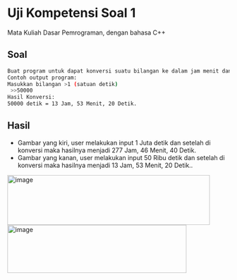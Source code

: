 # Uji Kompetensi Soal 1

Mata Kuliah Dasar Pemrograman, dengan bahasa C++

## Soal
```bash
Buat program untuk dapat konversi suatu bilangan ke dalam jam menit dan detik.
Contoh output program:
Masukkan bilangan >1 (satuan detik)
 >>50000
Hasil Konversi:
50000 detik = 13 Jam, 53 Menit, 20 Detik.
```

## Hasil
 - Gambar yang kiri, user melakukan input 1 Juta detik dan setelah di konversi maka hasilnya menjadi 277 Jam, 46 Menit, 40 Detik.
 - Gambar yang kanan, user melakukan input 50 Ribu detik dan setelah di konversi maka hasilnya menjadi 13 Jam, 53 Menit, 20 Detik..
 
<img width="459" height="113" alt="image" src="https://github.com/user-attachments/assets/a3585315-566b-46f0-aca1-576a8ae4d79c" />
<img width="406" height="109" alt="image" src="https://github.com/user-attachments/assets/6778960c-f81a-438b-9c9e-64a0418f3758" />
